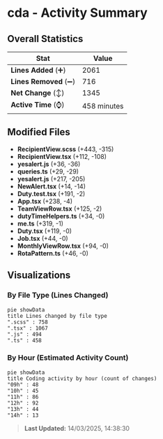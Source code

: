 # cda - Activity Summary 

## Overall Statistics

| Stat                   | Value                                                             |
| ---------------------- | ----------------------------------------------------------------- |
| **Lines Added** (➕)   | 2061                                          |
| **Lines Removed** (➖) | 716                                        |
| **Net Change** (↕)    | 1345                |
| **Active Time** (⌚)   | 458 minutes |


## Modified Files
- **RecipientView.scss** (+443, -315)
- **RecipientView.tsx** (+112, -108)
- **yesalert.js** (+36, -36)
- **queries.ts** (+29, -29)
- **yesalert.js** (+217, -205)
- **NewAlert.tsx** (+14, -14)
- **Duty.test.tsx** (+191, -2)
- **App.tsx** (+238, -4)
- **TeamViewRow.tsx** (+125, -2)
- **dutyTimeHelpers.ts** (+34, -0)
- **me.ts** (+319, -1)
- **Duty.tsx** (+119, -0)
- **Job.tsx** (+44, -0)
- **MonthlyViewRow.tsx** (+94, -0)
- **RotaPattern.ts** (+46, -0)

## Visualizations

### By File Type (Lines Changed)

```mermaid
pie showData
title Lines changed by file type
".scss" : 758
".tsx" : 1067
".js" : 494
".ts" : 458
```

### By Hour (Estimated Activity Count)

```mermaid
pie showData
title Coding activity by hour (count of changes)
"09h" : 48
"10h" : 45
"11h" : 86
"12h" : 92
"13h" : 44
"14h" : 13
```


> **Last Updated:** 14/03/2025, 14:38:30